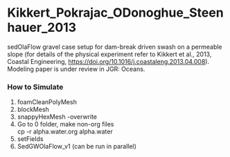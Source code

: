 # Kikkert_Pokrajac_ODonoghue_Steenhauer_2013  

sedOlaFlow gravel case setup for dam-break driven swash on a permeable slope (for details of the physical experiment refer to Kikkert et al., 2013, Coastal Engineering, https://doi.org/10.1016/j.coastaleng.2013.04.008). 
Modeling paper is under review in JGR: Oceans.

### How to Simulate ###
1. foamCleanPolyMesh  
2. blockMesh  
3. snappyHexMesh -overwrite  
4. Go to 0 folder, make non-org files  
 cp -r alpha.water.org alpha.water    
5. setFields  
6. SedGWOlaFlow_v1 (can be run in parallel)
